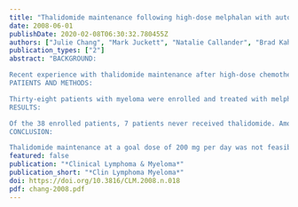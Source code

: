 ```yaml
---
title: "Thalidomide maintenance following high-dose melphalan with autologous stem cell support in myeloma"
date: 2008-06-01
publishDate: 2020-02-08T06:30:32.780455Z
authors: ["Julie Chang", "Mark Juckett", "Natalie Callander", "Brad Kahl", "Ronald Gangnon", "Teri Mitchell", "Walter Longo"]
publication_types: ["2"]
abstract: "BACKGROUND:

Recent experience with thalidomide maintenance after high-dose chemotherapy with autologous stem cell support has demonstrated improvement in progression-free survival (PFS) and overall survival (OS). We further explored the tolerability and efficacy of lower doses of maintenance thalidomide in this single-institution study.
PATIENTS AND METHODS:

Thirty-eight patients with myeloma were enrolled and treated with melphalan 200 mg/m(2) followed by autologous stem cell transplantation. Thalidomide 50 mg per day was started on day > or = 60 after recovery of blood counts and was escalated to a maximum dose of 200 mg per day. Responses were assessed at 2 months, 1 year, and 2 years after transplantation.
RESULTS:

Of the 38 enrolled patients, 7 patients never received thalidomide. Among 31 patients receiving thalidomide, complete or very good partial responses were observed in 65% and 42% of patients at 1 and 2 years, respectively. Tolerability was a major issue, with only 17 patients completing 1 year of thalidomide. The goal of dosing 200 mg per day was achieved in just 17 of 31 patients, and the median tolerated thalidomide dose was 100 mg per day. Sensory neuropathy was the primary reason for dose modification and discontinuation. No thromboembolic events were observed. The median PFS was 20.8 months, and the median OS was > 60 months.
CONCLUSION:

Thalidomide maintenance at a goal dose of 200 mg per day was not feasible in this population, with our data suggesting that 100 mg per day is a more reasonable maintenance dose."
featured: false
publication: "*Clinical Lymphoma & Myeloma*"
publication_short: "*Clin Lymphoma Myeloma*"
doi: https://doi.org/10.3816/CLM.2008.n.018
pdf: chang-2008.pdf
---
```


